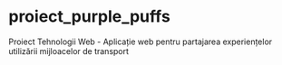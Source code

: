 # proiect_purple_puffs
Proiect Tehnologii Web - Aplicație web pentru partajarea experiențelor utilizării mijloacelor de transport
